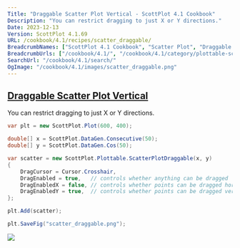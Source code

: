 ```yaml
---
Title: "Draggable Scatter Plot Vertical - ScottPlot 4.1 Cookbook"
Description: "You can restrict dragging to just X or Y directions."
Date: 2023-12-13
Version: ScottPlot 4.1.69
URL: /cookbook/4.1/recipes/scatter_draggable/
BreadcrumbNames: ["ScottPlot 4.1 Cookbook", "Scatter Plot", "Draggable Scatter Plot Vertical"]
BreadcrumbUrls: ["/cookbook/4.1/", "/cookbook/4.1/category/plottable-scatter-plot", "/cookbook/4.1/recipes/scatter_draggable/"]
SearchUrl: "/cookbook/4.1/search/"
OgImage: "/cookbook/4.1/images/scatter_draggable.png"
---
```


<h2><a id='draggable-scatter-plot-vertical' href='/cookbook/4.1/recipes/scatter_draggable/'>Draggable Scatter Plot Vertical</a></h2>

You can restrict dragging to just X or Y directions.

```cs
var plt = new ScottPlot.Plot(600, 400);

double[] x = ScottPlot.DataGen.Consecutive(50);
double[] y = ScottPlot.DataGen.Cos(50);

var scatter = new ScottPlot.Plottable.ScatterPlotDraggable(x, y)
{
    DragCursor = Cursor.Crosshair,
    DragEnabled = true,   // controls whether anything can be dragged
    DragEnabledX = false, // controls whether points can be dragged horizontally 
    DragEnabledY = true,  // controls whether points can be dragged vertically
};

plt.Add(scatter);

plt.SaveFig("scatter_draggable.png");
```

<img src='../../images/scatter_draggable.png' class='d-block mx-auto my-5' />


